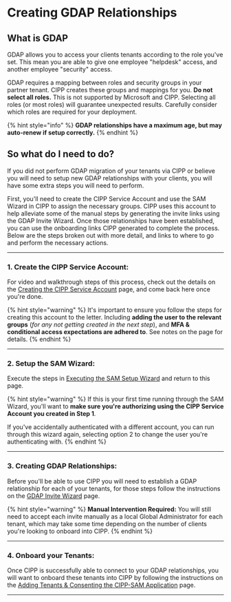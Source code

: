 # Creating GDAP Relationships

## What is GDAP

GDAP allows you to access your clients tenants according to the role you've set. This mean you are able to give one employee "helpdesk" access, and another employee "security" access.

GDAP requires a mapping between roles and security groups in your partner tenant. CIPP creates these groups and mappings for you. **Do not select all roles.** This is not supported by Microsoft and CIPP. Selecting all roles (or most roles) will guarantee unexpected results. Carefully consider which roles are required for your deployment.

{% hint style="info" %}
**GDAP relationships have a maximum age, but may auto-renew if setup correctly.**
{% endhint %}

## So what do I need to do?

If you did not perform GDAP migration of your tenants via CIPP or believe you will need to setup new GDAP relationships with your clients, you will have some extra steps you will need to perform.

First, you'll need to create the CIPP Service Account and use the SAM Wizard in CIPP to assign the necessary groups. CIPP uses this account to help alleviate some of the manual steps by generating the invite links using the GDAP Invite Wizard. Once those relationships have been established, you can use the onboarding links CIPP generated to complete the process. Below are the steps broken out with more detail, and links to where to go and perform the necessary actions.

***

### 1. Create the CIPP Service Account:

For video and walkthrough steps of this process, check out the details on the [Creating the CIPP Service Account](creating-the-cipp-service-account-gdap-ready.md) page, and come back here once you're done.

{% hint style="warning" %}
It's important to ensure you follow the steps for creating this account to the letter. Including **adding the user to the relevant groups** (_for any not getting created in the next step_), and **MFA & conditional access expectations are adhered to**. See notes on the page for details.
{% endhint %}

***

### 2. Setup the SAM Wizard:

Execute the steps in [Executing the SAM Setup Wizard](executing-the-sam-setup-wizard.md) and return to this page.&#x20;

{% hint style="warning" %}
If this is your first time running through the SAM Wizard, you'll want to **make sure you're authorizing using the CIPP Service Account you created in Step 1**.

If you've accidentally authenticated with a different account, you can run through this wizard again, selecting option 2 to change the user you're authenticating with.
{% endhint %}

***

### 3. Creating GDAP Relationships:

Before you'll be able to use CIPP you will need to establish a GDAP relationship for each of your tenants, for those steps follow the instructions on the [GDAP Invite Wizard](../gdap/gdap-invite-wizard.md) page.

{% hint style="warning" %}
**Manual Intervention Required:** You will still need to accept each invite manually as a local Global Administrator for each tenant, which may take some time depending on the number of clients you're looking to onboard into CIPP.
{% endhint %}

***

### 4. Onboard your Tenants:

Once CIPP is successfully able to connect to your GDAP relationships, you will want to onboard these tenants into CIPP by following the instructions on the [Adding Tenants & Consenting the CIPP-SAM Application](adding-tenants-and-consenting-the-cipp-sam-application.md) page.

***
